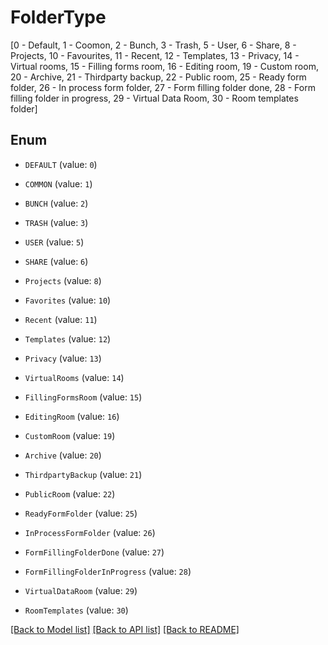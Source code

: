# FolderType
[0 - Default, 1 - Coomon, 2 - Bunch, 3 - Trash, 5 - User, 6 - Share, 8 - Projects, 10 - Favourites, 11 - Recent, 12 - Templates, 13 - Privacy, 14 - Virtual rooms, 15 - Filling forms room, 16 - Editing room, 19 - Custom room, 20 - Archive, 21 - Thirdparty backup, 22 - Public room, 25 - Ready form folder, 26 - In process form folder, 27 - Form filling folder done, 28 - Form filling folder in progress, 29 - Virtual Data Room, 30 - Room templates folder]

## Enum

* `DEFAULT` (value: `0`)

* `COMMON` (value: `1`)

* `BUNCH` (value: `2`)

* `TRASH` (value: `3`)

* `USER` (value: `5`)

* `SHARE` (value: `6`)

* `Projects` (value: `8`)

* `Favorites` (value: `10`)

* `Recent` (value: `11`)

* `Templates` (value: `12`)

* `Privacy` (value: `13`)

* `VirtualRooms` (value: `14`)

* `FillingFormsRoom` (value: `15`)

* `EditingRoom` (value: `16`)

* `CustomRoom` (value: `19`)

* `Archive` (value: `20`)

* `ThirdpartyBackup` (value: `21`)

* `PublicRoom` (value: `22`)

* `ReadyFormFolder` (value: `25`)

* `InProcessFormFolder` (value: `26`)

* `FormFillingFolderDone` (value: `27`)

* `FormFillingFolderInProgress` (value: `28`)

* `VirtualDataRoom` (value: `29`)

* `RoomTemplates` (value: `30`)

[[Back to Model list]](../README.md#documentation-for-models) [[Back to API list]](../README.md#documentation-for-api-endpoints) [[Back to README]](../README.md)


